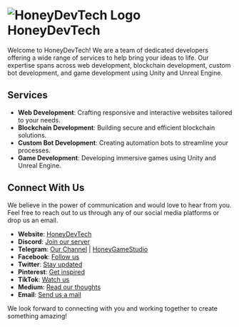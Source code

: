 # ![HoneyDevTech Logo](https://www.honeydevtech.com/_next/image?url=%2Fimages%2Flogo.png&w=64&q=75) HoneyDevTech

Welcome to HoneyDevTech! We are a team of dedicated developers offering a wide range of services to help bring your ideas to life. Our expertise spans across web development, blockchain development, custom bot development, and game development using Unity and Unreal Engine.

## Services

- **Web Development**: Crafting responsive and interactive websites tailored to your needs.
- **Blockchain Development**: Building secure and efficient blockchain solutions.
- **Custom Bot Development**: Creating automation bots to streamline your processes.
- **Game Development**: Developing immersive games using Unity and Unreal Engine.

## Connect With Us

We believe in the power of communication and would love to hear from you. Feel free to reach out to us through any of our social media platforms or drop us an email.

- **Website**: [HoneyDevTech](https://honeydevtech.com/)
- **Discord**: [Join our server](https://discord.gg/Jsenug8T5f)
- **Telegram**: [Our Channel](https://t.me/+P4A5zpQXZtU0ZWM0) | [HoneyGameStudio](https://t.me/honeyDevGameStudio)
- **Facebook**: [Follow us](https://www.facebook.com/profile.php?id=61556304436322&mibextid=rS40aB7S9Ucbxw6v)
- **Twitter**: [Stay updated](https://twitter.com/HoneyDevTech)
- **Pinterest**: [Get inspired](https://www.pinterest.com/HoneyDevTech)
- **TikTok**: [Watch us](https://www.tiktok.com/@honeydevtech)
- **Medium**: [Read our thoughts](https://medium.com/@honeydevtech)
- **Email**: [Send us a mail](mailto:root@honeydevtech.com)

We look forward to connecting with you and working together to create something amazing!
